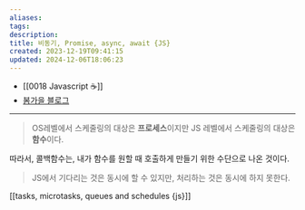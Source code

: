 ```yaml
---
aliases: 
tags: 
description:
title: 비동기, Promise, async, await {JS}
created: 2023-12-19T09:41:15
updated: 2024-12-06T18:06:23
---
```

- [[0018 Javascript ☕️]]
- [봄가을 블로그](https://springfall.cc/article/2022-11/easy-promise-async-await)

___

> OS레벨에서 스케줄링의 대상은 **프로세스**이지만 JS 레벨에서 스케줄링의 대상은 **함수**이다.

따라서, 콜백함수는, 내가 함수를 원할 때 호출하게 만들기 위한 수단으로 나온 것이다.

> JS에서 기다리는 것은 동시에 할 수 있지만, 처리하는 것은 동시에 하지 못한다.

[[tasks, microtasks, queues and schedules {js}]]
